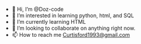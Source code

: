 - 👋 Hi, I’m @Doz-code
- 👀 I’m interested in learning python, html, and SQL
- 🌱 I’m currently learning HTML
- 💞️ I’m looking to collaborate on anything right now.
- 📫 How to reach me Curtisford1993@gmail.com

<!---
Doz-code/Doz-code is a ✨ special ✨ repository because its `README.md` (this file) appears on your GitHub profile.
You can click the Preview link to take a look at your changes.
--->
